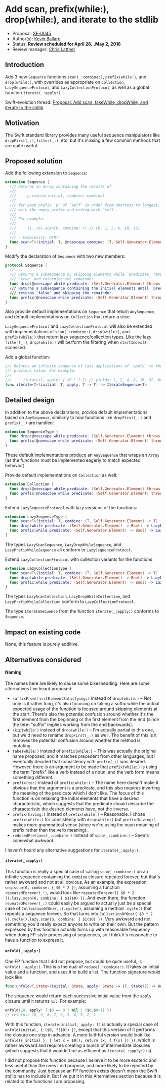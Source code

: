 # Add scan, prefix(while:), drop(while:), and iterate to the stdlib

* Proposal: [SE-0045](0045-scan-takewhile-dropwhile.md)
* Author(s): [Kevin Ballard](https://github.com/kballard)
* Status: **Review scheduled for April 28...May 2, 2016**
* Review manager: [Chris Lattner](http://github.com/lattner)

## Introduction

Add 3 new `Sequence` functions `scan(_:combine:)`, `prefix(while:)`, and
`drop(while:)`, with overrides as appropriate on `Collection`,
`LazySequenceProtocol`, and `LazyCollectionProtocol`, as well as a global
function `iterate(_:apply:)`.

Swift-evolution thread:
[Proposal: Add scan, takeWhile, dropWhile, and iterate to the stdlib](http://thread.gmane.org/gmane.comp.lang.swift.evolution/1515)

## Motivation

The Swift standard library provides many useful sequence manipulators like
`dropFirst(_:)`, `filter(_:)`, etc. but it's missing a few common methods that
are quite useful.

## Proposed solution

Add the following extension to `Sequence`:

```swift
extension Sequence {
  /// Returns an array containing the results of
  ///
  ///     p.reduce(initial, combine: combine)
  ///
  /// for each prefix `p` of `self` in order from shortest to longest, starting
  /// with the empty prefix and ending with `self`.
  ///
  /// For example:
  ///
  ///     (1..<6).scan(0, combine: +) // [0, 1, 3, 6, 10, 15]
  ///
  /// - Complexity: O(N)
  func scan<T>(initial: T, @noescape combine: (T, Self.Generator.Element) throws -> T) rethrows -> [T]
}
```

Modify the declaration of `Sequence` with two new members:

```swift
protocol Sequence {
  // ...
  /// Returns a subsequence by skipping elements while `predicate` returns
  /// `true` and returning the remainder.
  func drop(@noescape while predicate: (Self.Generator.Element) throws -> Bool) rethrows -> Self.SubSequence
  /// Returns a subsequence containing the initial elements until `predicate`
  /// returns `false` and skipping the remainder.
  func prefix(@noescape while predicate: (Self.Generator.Element) throws -> Bool) rethrows -> Self.SubSequence
}
```

Also provide default implementations on `Sequence` that return `AnySequence`,
and default implementations on `Collection` that return a slice.

`LazySequenceProtocol` and `LazyCollectionProtocol` will also be extended with
implementations of `scan(_:combine:)`, `drop(while:)`, and `prefix(while:)`
that return lazy sequence/collection types. Like the lazy `filter(_:)`,
`drop(while:)` will perform the filtering when `startIndex` is accessed.

Add a global function:

```swift
/// Returns an infinite sequence of lazy applications of `apply` to the
/// previous value. For example:
///
///     iterate(1, apply: { $0 * 2 }) // yields: 1, 2, 4, 8, 16, 32, 64, ...
func iterate<T>(initial: T, apply: T -> T) -> IterateSequence<T>
```

## Detailed design

In addition to the above declarations, provide default implementations based on
`AnySequence`, similarly to how functions like `dropFirst(_:)` and `prefix(_:)`
are handled:

```swift
extension SequenceType {
  func drop(@noescape while predicate: (Self.Generator.Element) throws -> Bool) rethrows -> AnySequence<Self.Generator.Element>
  func prefix(@noescape while predicate: (Self.Generator.Element) throws -> Bool) rethrows -> AnySequence<Self.Generator.Element>
}
```

These default implementations produce an `AnySequence` that wraps an `Array`
(as the functions must be implemented eagerly to match expected behavior).

Provide default implementations on `Collection` as well:

```swift
extension Collection {
  func drop(@noescape while predicate: (Self.Generator.Element) throws -> Bool) rethrows -> Self.SubSequence
  func prefix(@noescape while predicate: (Self.Generator.Element) throws -> Bool) rethrows -> Self.SubSequence
}
```

Extend `LazySequenceProtocol` with lazy versions of the functions:

```swift
extension LazySequenceType {
  func scan<T>(initial: T, combine: (T, Self.Generator.Element) -> T) -> LazyScanSequence<Self.Elements, T>
  func drop(while predicate: (Self.Generator.Element) -> Bool) -> LazyDropWhileSequence<Self.Elements>
  func prefix(while predicate: (Self.Generator.Element) -> Bool) -> LazyPrefixWhileSequence<Self.Elements>
}
```

The types `LazyScanSequence`, `LazyDropWhileSequence`, and
`LazyPrefixWhileSequence` all conform to `LazySequenceProtocol`.

Extend `LazyCollectionProtocol` with collection variants for the functions:

```swift
extension LazyCollectionType {
  func scan<T>(initial: T, combine: (T, Self.Generator.Element) -> T) -> LazyScanCollection<Self.Elements, T>
  func drop(while predicate: (Self.Generator.Element) -> Bool) -> LazyDropWhileCollection<Self.Elements>
  func prefix(while predicate: (Self.Generator.Element) -> Bool) -> LazyPrefixWhileCollection<Self.Elements>
}
```

The types `LazyScanCollection`, `LazyDropWhileCollection`, and
`LazyPrefixWhileCollection` conform to `LazyCollectionProtocol`.

The type `IterateSequence` from the function `iterate(_:apply:)` conforms to
`Sequence`.

## Impact on existing code

None, this feature is purely additive.

## Alternatives considered

#### Naming

The names here are likely to cause some bikeshedding. Here are some alternatives
I've heard proposed:

* `suffixFrom(firstElementSatisfying:)` instead of `drop(while:)` – Not only is
  it rather long, it's also focusing on taking a suffix while the actual
  expected usage of the function is focused around skipping elements at the
  start. There's also the potential confusion around whether it's the first
  element from the beginning or the first element from the end (since the term
  "suffix" implies working from the end backwards).
* `skip(while:)` instead of `drop(while:)` – I'm actually partial to this one,
  but we'd need to rename `dropFirst(_:)` as well. The benefit of this is it
  removes the potential confusion around whether the method is mutating.
* `take(while:)` instead of `prefix(while:)` – This was actually the original
  name proposed, and it matches precedent from other languages, but I eventually
  decided that consistency with `prefix(_:)` was desired. However, there is an
  argument to be made that `prefix(while:)` is using the term "prefix" like a
  verb instead of a noun, and the verb form means something different.
* `prefix(to:)` instead of `prefix(while:)` – The name here doesn't make it
  obvious that the argument is a predicate, and this also requires inverting the
  meaning of the predicate which I don't like. The focus of this function is on
  retaining the initial elements that have a desired characteristic, which
  suggests that the predicate should describe the characteristic the desired
  elements have, not the inverse.
* `prefix(having:)` instead of `prefix(while:)` – Reasonable. I chose
  `prefix(while:)` for consistency with `drop(while:)` but `prefix(having:)`
  makes more grammatical sense (since we're using the noun meaning of prefix
  rather than the verb meaning).
* `reducedPrefixes(_:combine:)` instead of `scan(_:combine:)` – Seems somewhat
  awkward.

I haven't heard any alternative suggestions for `iterate(_:apply:)`.

#### `iterate(_:apply:)`

This function is really a special case of calling `scan(_:combine:)` on an
infinite sequence containing the `combine` closure repeated forever, but that's
rather awkward and not at all obvious. As an example, the expression
`seq.scan(0, combine: { $0 * 2 })`, assuming a function `repeatedForever(_:)`,
would look like `repeatedForever({ $0 * 2 }).lazy.scan(0, combine: { $1($0) })`.
And even there, the function `repeatedForever(_:)` could easily be argued to
actually just be a special case of `CollectionOfOne(_:).cycle()`, assuming a
method `.cycle()` that repeats a sequence forever. So that turns into
`CollectionOfOne({ $0 * 2 }).cycle().lazy.scan(0, combine: { $1($0) })`. Very
awkward and not something you'd really expect anyone to write on their own. But
the pattern expressed by this function actually turns up with reasonable
frequency when doing FP-style processing of sequences, so I think it's
reasonable to have a function to express it.

#### `unfold(_:apply:)`

One FP function that I did not propose, but could be quite useful, is
`unfold(_:apply:)`. This is a the dual of `reduce(_:combine:)`. It takes an
initial value and a function, and uses it to build a list. The function
signature would look like

```swift
func unfold<T,State>(initial: State, apply: State -> (T, State)?) -> UnfoldSequence<T>
```

The sequence would return each successive initial value from the `apply` closure
until it returns `nil`. For example:

```swift
unfold(10, apply: { $0 == 0 ? nil : ($0,$0-1) })
// returns: 10, 9, 8, 7, 6, 5, 4, 3, 2, 1
```

With this function, `iterate(initial, apply: f)` is actually a special case of
`unfold(initial, { ($0, f($0)) })`, except that this version of it performs the
closure one step in advance. A more faithful version would look like
`unfold({ initial }, { let x = $0(); return (x, { f(x) }) })`, which is rather
awkward and requires creating a bunch of intermediate closures (which suggests
that it wouldn't be as efficient as `iterate(_:apply:)` is).

I did not propose this function because I believe it to be more esoteric and
less useful than the ones I did propose, and more likely to be rejected by the
community. Just because an FP function exists doesn't mean the Swift stdlib has
to include it. But I've put it in this Alternatives section because it is
related to the functions I am proposing.
